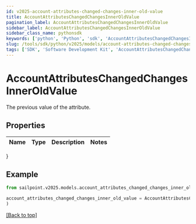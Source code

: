 ```yaml
---
id: v2025-account-attributes-changed-changes-inner-old-value
title: AccountAttributesChangedChangesInnerOldValue
pagination_label: AccountAttributesChangedChangesInnerOldValue
sidebar_label: AccountAttributesChangedChangesInnerOldValue
sidebar_class_name: pythonsdk
keywords: ['python', 'Python', 'sdk', 'AccountAttributesChangedChangesInnerOldValue', 'V2025AccountAttributesChangedChangesInnerOldValue'] 
slug: /tools/sdk/python/v2025/models/account-attributes-changed-changes-inner-old-value
tags: ['SDK', 'Software Development Kit', 'AccountAttributesChangedChangesInnerOldValue', 'V2025AccountAttributesChangedChangesInnerOldValue']
---
```


# AccountAttributesChangedChangesInnerOldValue

The previous value of the attribute.

## Properties

Name | Type | Description | Notes
------------ | ------------- | ------------- | -------------
}

## Example

```python
from sailpoint.v2025.models.account_attributes_changed_changes_inner_old_value import AccountAttributesChangedChangesInnerOldValue

account_attributes_changed_changes_inner_old_value = AccountAttributesChangedChangesInnerOldValue(
)

```
[[Back to top]](#) 


